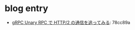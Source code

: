 # blog entry

- [gRPC Unary RPC で HTTP/2 の通信を追ってみる](https://kiririmode.hatenablog.jp/entry/20190502/1556729609): 78cc89a
